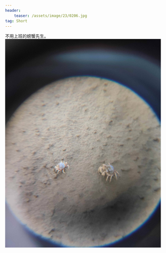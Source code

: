 ```yaml
---
header:
    teaser: /assets/image/23/0206.jpg
tag: Short
---
```

不用上班的螃蟹先生。
![i](/assets/image/23/0206.jpg)
